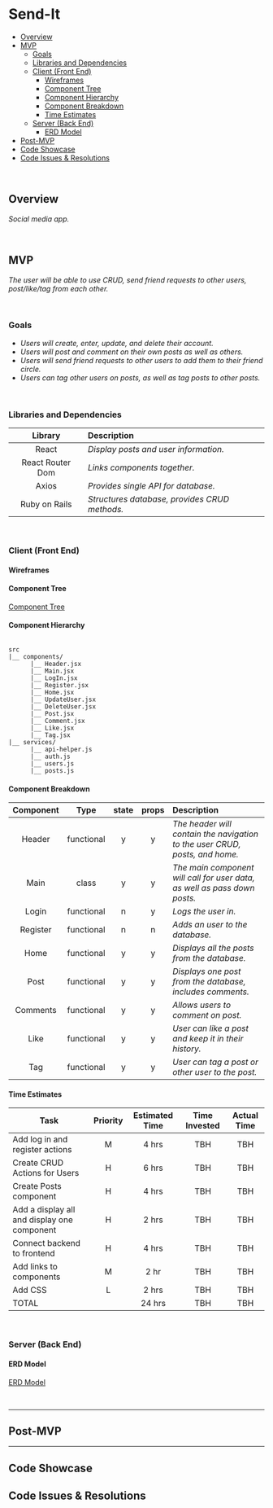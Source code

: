 # Send-It

- [Overview](#overview)
- [MVP](#mvp)
  - [Goals](#goals)
  - [Libraries and Dependencies](#libraries-and-dependencies)
  - [Client (Front End)](#client-front-end)
    - [Wireframes](#wireframes)
    - [Component Tree](#component-tree)
    - [Component Hierarchy](#component-hierarchy)
    - [Component Breakdown](#component-breakdown)
    - [Time Estimates](#time-estimates)
  - [Server (Back End)](#server-back-end)
    - [ERD Model](#erd-model)
- [Post-MVP](#post-mvp)
- [Code Showcase](#code-showcase)
- [Code Issues & Resolutions](#code-issues--resolutions)

<br>

## Overview

_Social media app._


<br>

## MVP

_The user will be able to use CRUD, send friend requests to other users, post/like/tag from each other._

<br>

### Goals

- _Users will create, enter, update, and delete their account._
- _Users will post and comment on their own posts as well as others._
- _Users will send friend requests to other users to add them to their friend circle._
- _Users can tag other users on posts, as well as tag posts to other posts._


<br>

### Libraries and Dependencies

|     Library      | Description                                |
| :--------------: | :----------------------------------------- |
|      React       | _Display posts and user information._ |
| React Router Dom | _Links components together._ |
|      Axios       | _Provides single API for database._ |
|   Ruby on Rails  | _Structures database, provides CRUD methods._ |

<br>

### Client (Front End)

#### Wireframes


#### Component Tree

[Component Tree](https://viewer.diagrams.net/?highlight=0000ff&edit=_blank&layers=1&nav=1&title=send-it-component-tree.drawio#R7ZpRb5swEMc%2FTR4XgQkkfWzTZJ2WTtW6auvePLiAV4OZcRqyTz9TDARM02xKIJ0qVSr%2B%2B2zw7%2BzjbDKwpmH6nuM4uGYe0AEyvHRgXQ4QMg1jIv9lyiZXHAPlgs%2BJp4wq4Zb8hqKlUlfEg6RmKBijgsR10WVRBK6oaZhztq6bLRmt3zXGPmjCrYuprn4lnghydWIblX4FxA%2BKO8sR5zUhLoyVkATYY%2BuaBKmYs0ioR7wBHuIIIiFrrjF%2FAD6wZ4EQ2UjPB2gu%2F5aZ9dBnzKeAY5IMXRZK2U2kyXyJQ0IzzFsdXaiO5O2s2cCacsZEfhWmU6CZrwo35M80f6a25MCzfvdosP71yYg%2FzoigxF1gevN9id13lkIhNgVf8CRuVWRcBMxnEaazSr3gbBV5kPVqyFJls2AslqIpxZ8gxEbNHbwSTEqBCKmqVaw9zdHVUJSUsBV3YcfzFzMQcx%2FEDjtUApcLA1gIgm9kOw4UC%2FJYfw6s3O%2BXdhVVeaHA%2FgVkNNpJOWLRq8Vq9clV9fuI6Urd6TyOddSUytiUEV4HRMBtjJ%2BGvpbhsY3fI3AB6W6C%2BoBVA8ux8yYquFoqrqyrSGUri2ArSI2MYxHaPfNOf32jPSei0%2Bv6tl%2Fb%2Bt4X66hXrE4nWCU8vvm2XbjPOhvaRfEyVZ3npY0q9eAOu1d3jN%2FcUbcb9%2BqOyZs76naTXt1x1q07jJN3R75h7M0fWm54jUmk%2BYgHLPyxSjpKDsfDenpomi35oaHnh%2Fax8sORRmnBfCl8aCFVTl2zE1rm2KizasulW1hZx2Jla6w%2Bg08SkW%2Fm%2B2XlNFhNdFbjLlk5Gqsr2XPvnCy7uQLbdmidkhprpO5iDwvJyrhLTmFq2WgPZJOWTa1lHwnZREN2CRROCVkD2FkLsJY5drRTgPLA89XsT4v34stJxjOu6CjJMP9fsKhXsKgTsFU2PURlBn3fKD%2BTUT%2BVboATOWIZdA6eZu%2FvqX7PYA0tGt%2BwRGjuSwIcZ5cBpFg6SbKKt9gptcSJXg7US5JC8XnqQIF71Eyjxj0HblM%2F4Z6yMITsC5W2Pspj7gK1S9nK6%2BSNZ581wBk6uHKv08nGxtT3fwvyAKeFzTH%2FLW0fHSuzMi2N2hfsnxSz5lRDzp5rtExjD%2F%2By0qldAfZaMtEClxwuphQo8zkOG6GwVrf1fukhHqLG%2FLRbVrVxmM2SLFZfwp%2Fqtn6%2BYM3%2BAA%3D%3D)

#### Component Hierarchy

``` structure

src
|__ components/
      |__ Header.jsx
      |__ Main.jsx
      |__ LogIn.jsx
      |__ Register.jsx
      |__ Home.jsx
      |__ UpdateUser.jsx
      |__ DeleteUser.jsx
      |__ Post.jsx
      |__ Comment.jsx
      |__ Like.jsx
      |__ Tag.jsx
|__ services/
      |__ api-helper.js
      |__ auth.js
      |__ users.js
      |__ posts.js

```

#### Component Breakdown

|  Component   |    Type    | state | props | Description                                                      |
| :----------: | :--------: | :---: | :---: | :--------------------------------------------------------------- |
| Header       | functional |   y   |   y   | _The header will contain the navigation to the user CRUD, posts, and home._ |
| Main         |   class    |   y   |   y   | _The main component will call for user data, as well as pass down posts._ |
| Login        | functional |   n   |   y   | _Logs the user in._ |
| Register     | functional |   n   |   n   | _Adds an user to the database._ |
| Home         | functional |   y   |   y   | _Displays all the posts from the database._ |
| Post         | functional |   y   |   y   | _Displays one post from the database, includes comments._ |
| Comments     | functional |   y   |   y   | _Allows users to comment on post._ |
| Like         | functional |   y   |   y   | _User can like a post and keep it in their history._ |
| Tag          | functional |   y   |   y   | _User can tag a post or other user to the post._ |

#### Time Estimates

| Task                | Priority | Estimated Time | Time Invested | Actual Time |
| ------------------- | :------: | :------------: | :-----------: | :---------: |
| Add log in and register actions | M | 4 hrs | TBH | TBH |
| Create CRUD Actions for Users | H | 6 hrs | TBH | TBH |
| Create Posts component | H | 4 hrs | TBH | TBH |
| Add a display all and display one component | H | 2 hrs | TBH | TBH |
| Connect backend to frontend | H | 4 hrs | TBH | TBH |
| Add links to components | M | 2 hr | TBH | TBH |
| Add CSS | L | 2 hrs | TBH | TBH |
| TOTAL               |          |     24 hrs      |     TBH     |    TBH    |

<br>

### Server (Back End)

#### ERD Model

[ERD Model](https://viewer.diagrams.net/?highlight=0000ff&edit=_blank&layers=1&nav=1&title=send-it-ERD.drawio#R7VxZU%2BM4EP41qZp5YMqxY8d5JAF2tnamhgL2eqKErdgaHMsjK4TMr1%2BdvmRDIIezA1UcUUuy2uruT61WKwNntnj8jYAs%2FopDmAxsK3wcOGcD27atscX%2BccpaUjzLloSIoFCShiXhGv2Eiqj6RUsUwrzWkGKcUJTViQFOUxjQGg0Qglf1ZnOc1EfNQAQNwnUAEpP6NwppLKm%2Ba5X0zxBFsR55aKmaBdCNFSGPQYhXFZJzPnBmBGMqPy0eZzDhk6fnRfa76KgtGCMwpZt0GH33%2F71x4p%2Fk4T65mY%2B8H8PYO7F9xRxd6zcmeJmGkHeyBs4UExrjCKcg%2BYJxxohDRvwOKV0rWYElxYwU00Wiahk%2FZP0P7%2F%2FJ1cV%2F1eNE4eyxVlrrUshmXvFRDnteUln78JTLlDU4v%2FoJCb7BX0G6ljUXKNEc5BQQWrbEKdRE1YgPl99DGsSqh5wFzkHn7CpSjpckgE9NqavUFJAI0qcajgstYOYD8QKy2WAdCUwARQ91ToDS46hoV4qafVDSfoHkPVPyzwtga91oSGYB0vBbq3RqomYCbJH0UQjRGfYpRM3mA0iWaqiB7SWM4WlWk633Y8lxZrpg74PSgXPKaq3skf0V82ZJ%2BgnlYuR1o0odhY%2F0BCQoUv0CNpuQ1KtDGGDCXhirNlxNSIKYaIuh2adI%2FRcM3mnCnzkkuaayabhrtmS0rEmLSZPyqhdO4JzKSp9XNnllk29bJ%2Bz3%2BvIPRgMLNj3T9C7PnuFuH7ws2TSlYAEVR38BMosBOTQXcAFQ0i8LIAwJzPN%2BmchAnq8wCW9DFMGc9stMQCCgMLwFmo8btGBMcXU9tJJm4Ys4aaxAD5BQxJyvU4k2ZwKPpgp7zuTYU8xazROxNMzFSjCd45SqJWdoq%2FIFWKCEuxafYfIA%2BVPrKxHvOsMJJmJkZz6HXhCIhYjge1ipCceTO6tjreH8wsenVxtzbVAdTvyRcg3XdZ93VTqaQ0%2FR4qqTqfvtfD2ZjLZ2CmqztK2HkLa7bhXnAGcwPc3XaWC4Brv0BsYbegNjt1dvYPwLeAPnKUUUwaN1CG4hZ3Bd8wvkGxgMHAp0dzFe9W%2Bn%2B3Fb%2BEMXV38cZNT%2BHZ6ArSUcMFqZKGV%2BnEtw02Ptl7NNLeVNOwXepO4UOPamXoGzL6%2FAGf4C68qVWIJxmseoqvhHtLYIhGUOz85R9sVM0BVuZaI0XIYfdKm3YL8zSUWwBRRBwGf8dsOl4%2F9k9lHC9n%2FK0Wz4vzrMuxd0cH23vmVweweH7bcM28WYx%2FUg8ydvWBC6As28dAkJWwc5xChRvXzfcRNzOztQRNKx%2FxcRSc1mZa0wUABx4KAxd%2ByYGXGHidcJmnCfYsAbZMyyMVnAsNm4wB7p6ZjqlyQoy7n8VjGi8DoDYmJXBGRPmn0IoD9vNXsv8OHdfO%2FG7fj1pd8emUt%2FcZxUtW5vX8bteT0bt%2Bs5det2Hf9XtG59nnjk1j1xe48PlcpRVwzHOpRi7D3cNN5UGfo9QdRsVqD%2BZp1xoMbzgTiRlxvnplf44RJzHJ%2Fx2Ykxk6%2F4CLi3l8CPO4Pzi4tzbzbjvhoBIWKc6Dot5Z2Hc90Ndm5t8O3vC7794zVXyxv%2FKubqjzY0136jw65proZ2MP8m4x8puBO6UBFkm%2FGJmVei55PKTR6w7ThRfQKcJCDLkXiYbBGjJPwC1nhJ9TC69Bp3bNcmbDeCL23bK7%2FFgm1rXybstsVeOqSWcQwFyRUMKEijTQRoCigkOLvRiswJGUY8EHP%2BwOZQ73irklJGKHbnolLuzMXHO0wpXqgCUdNVPFRMlTtlP2zyZjxZyD3ja4E7HZZl9sObE4beKVMEpl38GZDtBFb82HVDsT9hEKYyPCfsvZ2%2BuebeaYZDc4OzjbxFlhwo5V0JoMQoDGG6C%2FFuIZMOA63IZHJQkTiGSL5CkKI0epdKAZsT0885rJBG7xh5YIxc10XaH2SaCXDWTmV%2F7JY5OjK89Ax5XDLH%2B63hZYdUjgUv2%2FJE3vHyAHjp946XviH64U5lf%2ByW2REx680UJ4Y8ToMAZpQfe7yL5UgAU5%2BvvAPmoQFz2BZDPShiemYAZrfCP3LT9J6PkhzWFs0gyRkMeBLQm0LMLrEcC2KacZN3xDwMYnq9I6YZjnHelGk6R4aYZoxkmuDg%2Fo0BZodUjgQwfdNoUHir8qJ42uQqxuxvKBKoZDqUzKsyz9ebdxRWMquqoBEYQPQAN3oQBVHR7HfGlDzal2VZh1hHKwA5p4jELlBUdT2XrjP4bX7ewiOt5A8U%2FK5EOhiYz5l%2BCa4%2FDNoyB2QB0uDTx64hTxVD1SE1k7WpVfMe8in%2FkKB79fAALxYipWEm3%2FHTk2PWbw6UJcTfjhkLzHMgVPCDHLR4ugVSzkq%2BDGIzHUKbaIop7LDFiqnegeA%2BEif635ZUZEpLegjI%2FTfWi8%2BwOI7nOZNPJLJW811rp64vTbpQmbmTTW35mQPbsT54Vauf2xaRHrcYsr23hNiJudj1lnRRFDb5%2FoWjzK1Q8ZH951aIruzdwLrSQDl85ZMvOaGif0XqpdY%2Fx2ookHxkqU4Fb1skXpkLuka2Jlis0CIBQpL1zAsm1%2BC%2ByLyIMUE%2Fee5G7RKmUi%2FHqrW45j31ylxorYCCSub9SJcVL1K%2FeB6H%2FhYVnptPIMeDS60XVkH6wjN9FStVGApBHhdWoq8CqJsiuwMpQAL9Hs6OcGrUoSfPJ%2B67T%2BCUGq900yoDNjJZRi2BlDZcbMIiSCj%2F2gEKp1zWuYGOu1Bn88xoYDe%2FeoGJbSixxfBv5IWSegPpgHTVVtwqo7rFOSkv%2FRntah5Fa7uO%2B4MNQ21ca6mnPCm1bHGec76Ep9EX6TmPBub1l%2FZbNMLKKr46wRRUfXfu%2Fw9ekFb1Ikhe1zXtWQuw9%2BZzm8H3G9ByUFmCaBPSXg2qTEU6QbUOisMG6St4HLRApWWERXhHeedrWt1NGajZhO0DeIG7QNRCfzTAtZ2ttemT7%2B3L8TMjxTUkEkDW0C1%2BrXEre1eUK%2FV%2Bo46Nt2Hgu4tkNRHn9YAh7bETMGxvMwHvz7M3Q89t99PfRfxqEbv7EzErlt%2B1J12X8hsLnfP%2FAA%3D%3D)

<br>

***

## Post-MVP


***

## Code Showcase




## Code Issues & Resolutions
